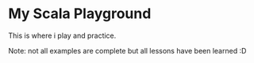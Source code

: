 # My Scala Playground

This is where i play and practice.

Note: not all examples are complete but all lessons have been learned :D

